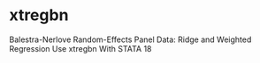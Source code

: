 # xtregbn
Balestra-Nerlove Random-Effects Panel Data: Ridge and Weighted Regression Use xtregbn With STATA 18
